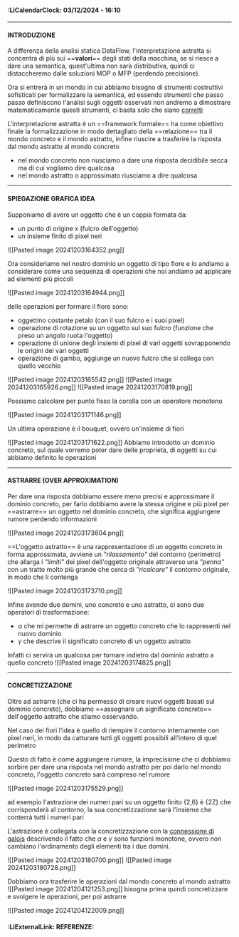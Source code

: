 #### :LiCalendarClock:  03/12/2024 - 16:10
---
#### INTRODUZIONE

A differenza della analisi statica DataFlow, l'interpretazione astratta si concentra di più sui ==**valori**== degli stati della macchina, se si riesce a dare una semantica, quest'ultima non sarà distributiva, quindi ci distaccheremo dalle soluzioni MOP o MFP (perdendo precisione).

Ora si entrerà in un mondo in cui abbiamo bisogno di strumenti costruttivi sofisticati per formalizzare la semantica, ed essendo strumenti che passo passo definiscono l'analisi sugli oggetti osservati non andremo a dimostrare matematicamente questi strumenti, ci basta solo che siano [corretti](SOUNDNESS)

L'interpretazione astratta è un ==framework formale== ha come obiettivo finale la formalizzazione in modo dettagliato della ==relazione== tra il mondo concreto e il mondo astratto, infine riuscire a trasferire la risposta dal mondo astratto al mondo concreto

- nel mondo concreto non riusciamo a dare una risposta decidibile secca ma di cui vogliamo dire qualcosa
- nel mondo astratto o approssimato riusciamo a dire qualcosa

---
#### SPIEGAZIONE GRAFICA IDEA

Supponiamo di avere un oggetto che è un coppia formata da:
- un punto di origine x (fulcro dell'oggetto)
- un insieme finito di pixel neri 

![[Pasted image 20241203164352.png]]

Ora consideriamo nel nostro dominio un oggetto di tipo fiore e lo andiamo a considerare come una sequenza di operazioni che noi andiamo ad applicare ad elementi più piccoli

![[Pasted image 20241203164944.png]]

delle operazioni per formare il fiore sono:
- oggettino costante petalo (con il suo fulcro e i suoi pixel)
- operazione di rotazione su un oggetto sul suo fulcro (funzione che preso un angolo ruota l'oggetto)
- operazione di unione degli insiemi di pixel di vari oggetti sovrapponendo le origini dei vari oggetti
- operazione di gambo, aggiunge un nuovo fulcro che si collega con quello vecchio

![[Pasted image 20241203165542.png]]
![[Pasted image 20241203165926.png]]
![[Pasted image 20241203170819.png]]

Possiamo calcolare per punto fisso la corolla con un operatore monotono

![[Pasted image 20241203171146.png]]

Un ultima operazione è il bouquet, ovvero un'insieme di fiori

![[Pasted image 20241203171622.png]]
Abbiamo introdotto un dominio concreto, sul quale vorremo poter dare delle proprietà, di oggetti su cui abbiamo definito le operazioni

---
#### ASTRARRE (OVER APPROXIMATION)

Per dare una risposta dobbiamo essere meno precisi e approssimare il dominio concreto, per farlo dobbiamo avere la stessa origine e più pixel per ==astrarre== un oggetto nel dominio concreto, che significa aggiungere rumore perdendo informazioni

![[Pasted image 20241203173604.png]]

==L'oggetto astratto== è una rappresentazione di un oggetto concreto in forma approssimata, avviene un _"rilassamento"_ del contorno (perimetro) che allarga i _"limiti"_ dei pixel dell'oggetto originale attraverso una _"penna"_ con un tratto molto più grande che cerca di _"ricalcare"_ il contorno originale, in modo che li contenga

![[Pasted image 20241203173710.png]]

Infine avendo due domini, uno concreto e uno astratto, ci sono due operatori di trasformazione:

- $\alpha$ che mi permette di astrarre un oggetto concreto che lo rappresenti nel nuovo dominio
- $\gamma$ che descrive il significato concreto di un oggetto astratto

Infatti ci servirà un qualcosa per tornare indietro dal dominio astratto a quello concreto
![[Pasted image 20241203174825.png]]

---
#### CONCRETIZZAZIONE

Oltre ad astrarre (che ci ha permesso di creare nuovi oggetti basati sul dominio concreto), dobbiamo ==assegnare un significato concreto== dell'oggetto astratto che stiamo osservando.

Nel caso dei fiori l'idea è quello di riempire il contorno internamente con pixel neri, in modo da catturare tutti gli oggetti possibili all'intero di quel perimetro

Questo di fatto è come aggiungere rumore, la imprecisione che ci dobbiamo sorbire per dare una risposta nel mondo astratto per poi darlo nel mondo concreto, l'oggetto concreto sarà compreso nel rumore

![[Pasted image 20241203175529.png]]

ad esempio l'astrazione dei numeri pari su un oggetto finito {2,6} è {2Z} che corrisponderà al contorno, la sua concretizzazione sarà l'insieme che conterrà tutti i numeri pari 

L'astrazione è collegata con la concretizzazione con la [connessione di galois](https://it.wikipedia.org/wiki/Teorema_fondamentale_della_teoria_di_Galois) descrivendo il fatto che $\alpha$ e $\gamma$ sono funzioni monotone, ovvero non cambiano l'ordinamento degli elementi tra i due domini.

![[Pasted image 20241203180700.png]]
![[Pasted image 20241203180728.png]]

Dobbiamo ora trasferire le operazioni dal mondo concreto al mondo astratto
![[Pasted image 20241204121253.png]]
bisogna prima quindi concretizzare e svolgere le operazioni, per poi astrarre

![[Pasted image 20241204122009.png]]
#### :LiExternalLink: REFERENZE: